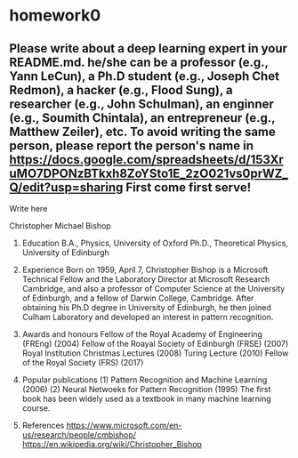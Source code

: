 # homework0
Please write about a deep learning expert in your README.md.
he/she can be a professor (e.g., Yann LeCun), a Ph.D student (e.g., Joseph Chet Redmon), a hacker (e.g., Flood Sung), a researcher (e.g., John Schulman), an enginner (e.g., Soumith Chintala), an entrepreneur (e.g., Matthew Zeiler), etc.
To avoid writing the same person, please report the person's name in  
https://docs.google.com/spreadsheets/d/153XruMO7DPONzBTkxh8ZoYSto1E_2zO021vs0prWZ_Q/edit?usp=sharing
First come first serve!
-------
Write here

Christopher Michael Bishop

1. Education
B.A., Physics, University of Oxford
Ph.D., Theoretical Physics, University of Edinburgh

2. Experience
Born on 1959, April 7, Christopher Bishop is a Microsoft Technical Fellow and the Laboratory Director at Microsoft Research Cambridge, and also a professor of Computer Science at the University of Edinburgh, and a fellow of Darwin College, Cambridge. After obtaining his Ph.D degree in University of Edinburgh, he then joined Culham Laboratory and developed an interest in pattern recognition.

3. Awards and honours
Fellow of the Royal Academy of Engineering (FREng) (2004)
Fellow of the Roayal Society of Edinburgh (FRSE) (2007)
Royal Institution Christmas Lectures (2008)
Turing Lecture (2010)
Fellow of the Royal Society (FRS) (2017)


4. Popular publications
(1) Pattern Recognition and Machine Learning (2006)
(2) Neural Netwoeks for Pattern Recognition (1995)
The first book has been widely used as a textbook in many machine learning course.

5. References
https://www.microsoft.com/en-us/research/people/cmbishop/
https://en.wikipedia.org/wiki/Christopher_Bishop

